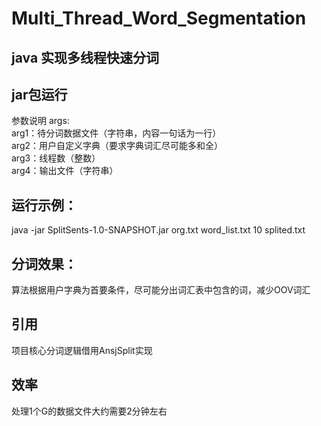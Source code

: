 # Multi_Thread_Word_Segmentation

## java 实现多线程快速分词

## jar包运行
参数说明
args:<br>
  arg1：待分词数据文件（字符串，内容一句话为一行）<br>
  arg2：用户自定义字典（要求字典词汇尽可能多和全）<br>
  arg3：线程数（整数）<br>
  arg4：输出文件（字符串）<br>
  
## 运行示例：<br>
java -jar SplitSents-1.0-SNAPSHOT.jar org.txt word_list.txt 10 splited.txt


## 分词效果：<br>
算法根据用户字典为首要条件，尽可能分出词汇表中包含的词，减少OOV词汇

## 引用
项目核心分词逻辑借用AnsjSplit实现

## 效率
处理1个G的数据文件大约需要2分钟左右
